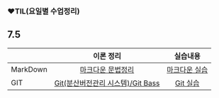### ❤TIL(요일별 수업정리)



## 7.5



|          |                   이론 정리                   |                실습내용                |
| -------- | :-------------------------------------------: | :------------------------------------: |
| MarkDown |     [마크다운 문법정리](./Theory_7.5.md)      | [마크다운 실습](./markdown_pratice.md) |
| GIT      | [Git(분산버전관리 시스템)/Git Bass](./7.5.md) |      [Git 실습](./git_pratice.md)      |

